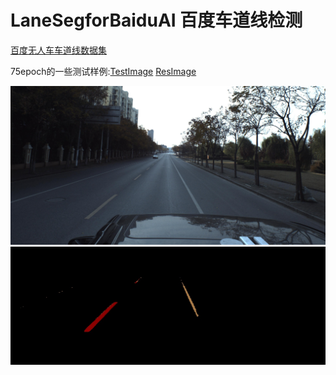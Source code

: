 # LaneSegforBaiduAI 百度车道线检测

[百度无人车车道线数据集](https://aistudio.baidu.com/aistudio/competition/detail/5)

75epoch的一些测试样例:[TestImage](https://github.com/Kxy-Moriaty/LaneSegforBaiduAI/tree/master/test_example/TestImages)  [ResImage](https://github.com/Kxy-Moriaty/LaneSegforBaiduAI/tree/master/test_example/ResImages)


![testImage](https://github.com/Kxy-Moriaty/LaneSegforBaiduAI/blob/master/test_example/TestImages/Image00016.jpg)
![resImage](https://github.com/Kxy-Moriaty/LaneSegforBaiduAI/blob/master/test_example/ResImages/epoch65Res_00016.jpg)
